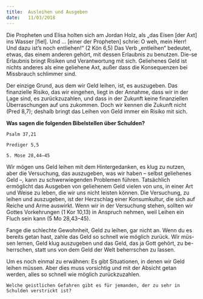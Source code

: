 ```yaml
---
title:  Ausleihen und Ausgeben
date:   11/03/2018
---
```


Die Propheten und Elisa holten sich am Jordan Holz, als „das Eisen [der Axt] ins Wasser [fiel]. Und … [einer der Propheten] schrie: O weh, mein Herr! Und dazu ist’s noch entliehen!“ (2 Kön 6,5) Das Verb „entleihen“ bedeutet, etwas, das einem anderen gehört, mit dessen Erlaubnis zu benutzen. Die-se Erlaubnis bringt Risiken und Verantwortung mit sich. Geliehenes Geld ist nichts anderes als eine geliehene Axt, außer dass die Konsequenzen bei Missbrauch schlimmer sind. 

Der einzige Grund, aus dem wir Geld leihen, ist, es auszugeben. Das finanzielle Risiko, das wir eingehen, liegt in der Annahme, dass wir in der Lage sind, es zurückzuzahlen, und dass in der Zukunft keine finanziellen Überraschungen auf uns zukommen. Doch wir kennen die Zukunft nicht (Pred 8,7); deshalb bringt das Leihen von Geld immer ein Risiko mit sich. 

**Was sagen die folgenden Bibelstellen über Schulden?** 

`Psalm 37,21` 

`Prediger 5,5` 

`5. Mose 28,44–45` 

Wir mögen uns Geld leihen mit dem Hintergedanken, es klug zu nutzen, aber die Versuchung, das auszugeben, was wir haben – selbst geliehenes Geld –, kann zu schwerwiegenden Problemen führen. Tatsächlich ermöglicht das Ausgeben von geliehenem Geld vielen von uns, in einer Art und Weise zu leben, die wir uns nicht leisten können. Die Versuchung, zu leihen und auszugeben, ist der Herzschlag einer Konsumkultur, die sich auf Reiche und Arme auswirkt. Wenn wir in der Versuchung stehen, sollten wir Gottes Vorkehrungen (1 Kor 10,13) in Anspruch nehmen, weil Leihen ein Fluch sein kann (5 Mo 28,43–45). 

Fange die schlechte Gewohnheit, Geld zu leihen, gar nicht an. Wenn du es bereits getan hast, zahle das Geld so schnell wie möglich zurück. Wir müs-sen lernen, Geld klug auszugeben und das Geld, das ja Gott gehört, zu be-herrschen, statt uns von dem Geld der Welt beherrschen zu lassen. 

Um es noch einmal zu erwähnen: Es gibt Situationen, in denen wir Geld leihen müssen. Aber dies muss vorsichtig und mit der Absicht getan werden, alles so schnell wie möglich zurückzuzahlen. 

`Welche geistlichen Gefahren gibt es für jemanden, der zu sehr in Schulden verstrickt ist?` 
